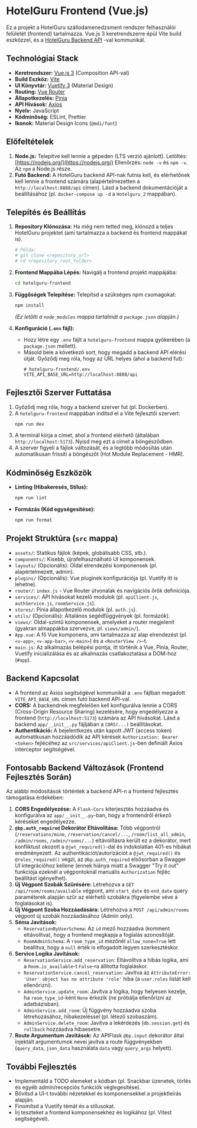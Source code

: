 # HotelGuru Frontend (Vue.js)

Ez a projekt a HotelGuru szállodamenedzsment rendszer felhasználói felületét (frontend) tartalmazza. Vue.js 3 keretrendszerre épül Vite build eszközzel, és a [HotelGuru Backend API](#backend) -val kommunikál.

## Technológiai Stack

* **Keretrendszer:** [Vue.js 3](https://vuejs.org/) (Composition API-val)
* **Build Eszköz:** [Vite](https://vitejs.dev/)
* **UI Könyvtár:** [Vuetify 3](https://vuetifyjs.com/en/) (Material Design)
* **Routing:** [Vue Router](https://router.vuejs.org/)
* **Állapotkezelés:** [Pinia](https://pinia.vuejs.org/)
* **API Hívások:** [Axios](https://axios-http.com/)
* **Nyelv:** JavaScript
* **Kódminőség:** ESLint, Prettier
* **Ikonok:** Material Design Icons (`@mdi/font`)

## Előfeltételek

1.  **Node.js:** Telepítve kell lennie a gépeden (LTS verzió ajánlott). Letöltés: [https://nodejs.org/](https://nodejs.org/) Ellenőrzés: `node -v` és `npm -v`. Az `npm` a Node.js része.
2.  **Futó Backend:** A HotelGuru backend API-nak futnia kell, és elérhetőnek kell lennie a frontend számára (alapértelmezetten a `http://localhost:8888/api` címen). Lásd a backend dokumentációját a beállításához (pl. `docker-compose up -d` a `Hotelguru_2` mappában).

## Telepítés és Beállítás

1.  **Repository Klónozása:** Ha még nem tetted meg, klónozd a teljes HotelGuru projektet (ami tartalmazza a backend és frontend mappákat is).
    ```bash
    # Példa:
    # git clone <repository_url>
    # cd <repository_root_folder>
    ```

2.  **Frontend Mappába Lépés:** Navigálj a frontend projekt mappájába:
    ```bash
    cd hotelguru-frontend
    ```

3.  **Függőségek Telepítése:** Telepítsd a szükséges npm csomagokat:
    ```bash
    npm install
    ```
    *(Ez letölti a `node_modules` mappa tartalmát a `package.json` alapján.)*

4.  **Konfiguráció (`.env` fájl):**
    * Hozz létre egy `.env` fájlt a `hotelguru-frontend` mappa gyökerében (a `package.json` mellett).
    * Másold bele a következő sort, hogy megadd a backend API elérési útját. Győződj meg róla, hogy az URL helyes (ahol a backend fut):
      ```dotenv
      # hotelguru-frontend/.env
      VITE_API_BASE_URL=http://localhost:8888/api
      ```

## Fejlesztői Szerver Futtatása

1.  Győződj meg róla, hogy a backend szerver fut (pl. Dockerben).
2.  A `hotelguru-frontend` mappában indítsd el a Vite fejlesztői szervert:
    ```bash
    npm run dev
    ```
3.  A terminál kiírja a címet, ahol a frontend elérhető (általában `http://localhost:5173`). Nyisd meg ezt a címet a böngésződben.
4.  A szerver figyeli a fájlok változását, és a legtöbb módosítás után automatikusan frissíti a böngészőt (Hot Module Replacement - HMR).

## Kódminőség Eszközök

* **Linting (Hibakeresés, Stílus):**
    ```bash
    npm run lint
    ```
* **Formázás (Kód egységesítése):**
    ```bash
    npm run format
    ```

## Projekt Struktúra (`src` mappa)

* `assets/`: Statikus fájlok (képek, globálisabb CSS, stb.).
* `components/`: Kisebb, újrafelhasználható UI komponensek.
* `layouts/` (Opcionális): Oldal elrendezési komponensek (pl. alapértelmezett, admin).
* `plugins/` (Opcionális): Vue pluginek konfigurációja (pl. Vuetify itt is lehetne).
* `router/`: `index.js` - Vue Router útvonalak és navigációs őrök definíciója.
* `services/`: API hívásokat kezelő modulok (pl. `apiClient.js`, `authService.js`, `roomService.js`).
* `stores/`: Pinia állapotkezelő modulok (pl. `auth.js`).
* `utils/` (Opcionális): Általános segédfüggvények (pl. formázók).
* `views/`: Oldal-szintű komponensek, amelyeket a router megjelenít (gyakran almappákba szervezve, pl. `views/admin/`).
* `App.vue`: A fő Vue komponens, ami tartalmazza az alap elrendezést (pl. `<v-app>`, `<v-app-bar>`, `<v-main>`) és a `<RouterView />`-t.
* `main.js`: Az alkalmazás belépési pontja, itt történik a Vue, Pinia, Router, Vuetify inicializálása és az alkalmazás csatlakoztatása a DOM-hoz (`#app`).

## Backend Kapcsolat

* A frontend az Axios segítségével kommunikál a `.env` fájlban megadott `VITE_API_BASE_URL` címen futó backend API-val.
* **CORS:** A backendnek megfelelően kell konfigurálva lennie a CORS (Cross-Origin Resource Sharing) kezelésére, hogy engedélyezze a frontend (`http://localhost:5173`) számára az API hívásokat. Lásd a backend `app/__init__.py` fájljában a `CORS(...)` beállításokat.
* **Authentikáció:** A bejelentkezés után kapott JWT (access token) automatikusan hozzáadódik az API kérések `Authorization: Bearer <token>` fejlécéhez az `src/services/apiClient.js`-ben definiált Axios interceptor segítségével.

## Fontosabb Backend Változások (Frontend Fejlesztés Során)

Az alábbi módosítások történtek a backend API-n a frontend fejlesztés támogatása érdekében:

1.  **CORS Engedélyezése:** A `Flask-Cors` kiterjesztés hozzáadva és konfigurálva az `app/__init__.py`-ban, hogy a frontendről érkező kéréseket engedélyezze.
2.  **`@bp.auth_required` Dekorátor Eltávolítása:** Több végpontról (`/reservations/mine`, `/reservation/cancel/...`, `/room/list_all_admin`, `/admin/rooms`, `/admin/rooms/...`) eltávolításra került ez a dekorátor, mert konfliktust okozott a `@jwt_required()`-dal és indokolatlan 401-es hibákat eredményezett. Az authentikációt/autorizációt a `@jwt_required()` és `@roles_required()` végzi, az `@bp.auth_required` elsősorban a Swagger UI integrációhoz kellene (ennek hiánya miatt a Swagger "Try it out" funkciója ezeknél a végpontoknál manuális `Authorization` fejléc beállítást igényelhet).
3.  **Új Végpont Szobák Szűrésére:** Létrehozva a `GET /api/room/rooms/available` végpont, ami `start_date` és `end_date` query paraméterek alapján szűr az elérhető szobákra (figyelembe véve a foglalásokat is).
4.  **Új Végpont Szoba Hozzáadására:** Létrehozva a `POST /api/admin/rooms` végpont új szobák hozzáadásához (Admin only).
5.  **Séma Javítások:**
    * `ReservationByUserSchema`: Az `id` mező hozzáadva (komment eltávolítva), hogy a frontend megkapja a foglalás azonosítóját.
    * `RoomAdminSchema`: A `room_type_id` mezőnél `allow_none=True` lett beállítva, hogy a `null` érték is elfogadott legyen szerkesztéskor.
6.  **Service Logika Javítások:**
    * `ReservationService.add_reservation`: Eltávolítva a hibás logika, ami a `Room.is_available`-t `False`-ra állította foglaláskor.
    * `ReservationService.cancel_reservation`: Javítva az `AttributeError: 'User' object has no attribute 'role'` hiba (a `user.roles` listát kell ellenőrizni).
    * `AdminService.update_room`: Javítva a logika, hogy helyesen kezelje, ha `room_type_id`-ként `None` érkezik (ne próbálja ellenőrizni az adatbázisban).
    * `AdminService.add_room`: Új függvény hozzáadva szoba létrehozásához, hibakezeléssel (pl. létező szobaszám).
    * `AdminService.delete_room`: Javítva a lekérdezés (`db.session.get`) és `rollback` hozzáadva hibaesetre.
7.  **Route Argumentum Javítások:** Az APIFlask `@bp.input` dekorátor által injektált argumentumok nevei javítva a route függvényekben (`query_data`, `json_data` használata `data` vagy `query_args` helyett).

## További Fejlesztés

* Implementáld a TODO elemeket a kódban (pl. Snackbar üzenetek, törlés és egyéb admin/recepciós funkciók véglegesítése).
* Bővítsd a UI-t további nézetekkel és komponensekkel a projektleírás alapján.
* Finomítsd a Vuetify témát és a stílusokat.
* Írj teszteket a frontend komponensekhez és logikához (pl. Vitest segítségével).